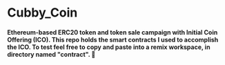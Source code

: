 # Cubby_Coin

#### Ethereum-based ERC20 token and token sale campaign with Initial Coin Offering (ICO).  This repo holds the smart contracts I used to accomplish the ICO.  To test feel free to copy and paste into a remix workspace, in directory named "contract". 🙂
